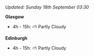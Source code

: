 *Updated: Sunday 18th September 03:30*

**Glasgow**

* 4h - 15h: :partly_sunny: Partly Cloudy

**Edinburgh**

* 4h - 15h: :partly_sunny: Partly Cloudy
